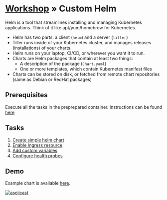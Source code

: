 # [Workshop](../README.md) &raquo; Custom Helm

Helm is a tool that streamlines installing and managing Kubernetes applications.
Think of it like apt/yum/homebrew for Kubernetes.

- Helm has two parts: a client (`helm`) and a server (`tiller`)
- Tiller runs inside of your Kubernetes cluster, and manages releases (installations)
  of your charts.
- Helm runs on your laptop, CI/CD, or wherever you want it to run.
- Charts are Helm packages that contain at least two things:
  - A description of the package (`Chart.yaml`)
  - One or more templates, which contain Kubernetes manifest files
- Charts can be stored on disk, or fetched from remote chart repositories
  (same as Debian or RedHat packages)

## Prerequisites

Execute all the tasks in the preprepared container. Instructions can be found [here](../02_kubernetes/README.md#access-to-your-namespace-in-workshop-k8s-cluster)

## Tasks

1. [Create simple helm chart](./01_create_helm_chart.md)
2. [Enable Ingress resource](./02_enable_ingress.md)
3. [Add custom variables](./03_add_variables.md)
4. [Configure health probes](./04_configure_probes.md)

## Demo

Example chart is available [here](https://github.com/3fs/k8s-workshop/04_custom/helm/workshop-chart/).

[![asciicast](https://asciinema.org/a/SY034jPcErkVmVMBeb9lXc9Xp.svg)](https://asciinema.org/a/SY034jPcErkVmVMBeb9lXc9Xp)
